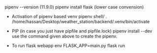 pipenv --version            (11.9.0)
pipenv install flask            (lower case convension)

* Activation of pipenv based venv
    pipenv shell/   . /home/hassan/Desktop/weather_station/backend/.venv/bin/activate

* PIP (in case you just have pipfile and pipfile.lock)
    pipenv install --dev
    use the command given above to create the pipenv.

* To run flask webapp
    env FLASK_APP=main.py flask run
